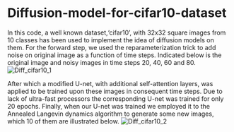 # Diffusion-model-for-cifar10-dataset

In this code, a well known dataset,‘cifar10’, with 32x32 square images from 10 classes has been used to implement the idea of diffusion models on them. For the forward step, we used the reparameterization trick to add noise on original image as a function of time steps. Indicated below is the original image and noisy images in time steps 20, 40, 60 and 80.
![Diff_cifar10_1](https://github.com/ErshadHasanpour/Diffusion-model-for-cifar10-dataset/assets/96794427/34f3095a-6e0f-44a6-a2e3-dbd890cf7148)

After which a modified U-net, with additional self-attention layers, was applied to be trained upon these images in consequent time steps. Due to lack of ultra-fast processors the corresponding U-net was trained for only 20 epochs. Finally, when our U-net was trained we employed it to the Annealed Langevin dynamics algorithm to generate some new images, which 10 of them are illustrated below. 
![Diff_cifar10_2](https://github.com/ErshadHasanpour/Diffusion-model-for-cifar10-dataset/assets/96794427/c3c4d738-a82b-40b1-9476-300fd41f77f8)

